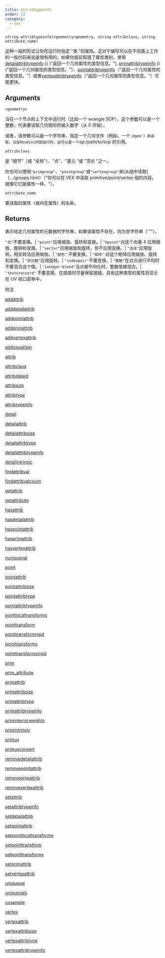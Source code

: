 ```yaml
---
title: attribtypeinfo
order: 13
category:
  - vex
---
```


`string attribtypeinfo(<geometry>geometry, string attribclass, string attribute_name)`

这种一般的形式让你在运行时指定 "类 "的属性。这对于编写可以在不同类上工作的一般代码来说是很有用的。如果你提前知道了属性类别，使用 [detailattribtypeinfo](detailattribtypeinfo.html) () ("返回一个几何属性的类型信息。"), [primattribtypeinfo](primattribtypeinfo.html) () ("返回一个几何属性的类型信息。"）、[pointattribtypeinfo](pointattribtypeinfo.html)（"返回一个几何属性的类型信息。"）或者[vertexattribtypeinfo](vertexattribtypeinfo.html)（"返回一个几何属性的类型信息。"）可能更快。

## Arguments

`<geometry>`

当在一个节点的上下文中运行时（比如一个 wrangle SOP），这个参数可以是一个整数，代表要读取几何图形的输入数字（从 0 开始）。

或者，该参数可以是一个字符串，指定一个几何文件（例如，一个`.bgeo'）来读取。当在Houdini内部运行时，这可以是一个`op:/path/to/sop`的引用。

`attribclass`

是 "细节"（或 "全局"）、"点"、"基元 "或 "顶点 "之一。

你也可以使用`"primgroup"`、`"pointgroup"`或`"vertexgroup"`来[从组中读取]（.../groups.html）（"你可以在 VEX 中读取 primitive/point/vertex 组的内容，就像它们是属性一样。"）。

`attribute_name`

要读取的属性（或内在属性）的名称。

## Returns

表示给定几何属性的元数据的字符串，如果该属性不存在，则为空字符串（`""）。

`"无"`不要变换。| `"point"`应用缩放、旋转和变换。| `"hpoint"`对这个向量 4 应用缩放、旋转和变换。| `"vector"`应用缩放和旋转，但不应用变换。| `"法线"`应用旋转，用反转法应用缩放。| `"颜色"` 不要变换。| `"矩阵"` 对这个矩阵应用缩放、旋转和变换。| `"四元数"`应用旋转。| `"indexpair"`不要变换。| `"整数"`在对点进行平均时不要混合这个值。| `"integer-blend"`当点被平均化时，整数值被混合。| `"texturecoord"` 不要变换，在插值时尽量保留接缝。具有这种类型的属性将显示在 UV 视口菜单中。

附注

[addattrib](addattrib.html)

[adddetailattrib](adddetailattrib.html)

[addpointattrib](addpointattrib.html)

[addprimattrib](addprimattrib.html)

[addvertexattrib](addvertexattrib.html)

[addvisualizer](addvisualizer.html)

[attrib](attrib.html)

[attribclass](attribclass.html)

[attribdataid](attribdataid.html)

[attribsize](attribsize.html)

[attribtype](attribtype.html)

[attribtypeinfo](attribtypeinfo.html)

[detail](detail.html)

[detailattrib](detailattrib.html)

[detailattribsize](detailattribsize.html)

[detailattribtype](detailattribtype.html)

[detailattribtypeinfo](detailattribtypeinfo.html)

[detailintrinsic](detailintrinsic.html)

[findattribval](findattribval.html)

[findattribvalcount](findattribvalcount.html)

[getattrib](getattrib.html)

[getattribute](getattribute.html)

[hasattrib](hasattrib.html)

[hasdetailattrib](hasdetailattrib.html)

[haspointattrib](haspointattrib.html)

[hasprimattrib](hasprimattrib.html)

[hasvertexattrib](hasvertexattrib.html)

[nuniqueval](nuniqueval.html)

[point](point.html)

[pointattrib](pointattrib.html)

[pointattribsize](pointattribsize.html)

[pointattribtype](pointattribtype.html)

[pointattribtypeinfo](pointattribtypeinfo.html)

[pointlocaltransforms](pointlocaltransforms.html)

[pointtransform](pointtransform.html)

[pointtransformrigid](pointtransformrigid.html)

[pointtransforms](pointtransforms.html)

[pointtransformsrigid](pointtransformsrigid.html)

[prim](prim.html)

[prim_attribute](prim_attribute.html)

[primattrib](primattrib.html)

[primattribsize](primattribsize.html)

[primattribtype](primattribtype.html)

[primattribtypeinfo](primattribtypeinfo.html)

[priminteriorweights](priminteriorweights.html)

[primintrinsic](primintrinsic.html)

[primuv](primuv.html)

[primuvconvert](primuvconvert.html)

[removedetailattrib](removedetailattrib.html)

[removepointattrib](removepointattrib.html)

[removeprimattrib](removeprimattrib.html)

[removevertexattrib](removevertexattrib.html)

[setattrib](setattrib.html)

[setattribtypeinfo](setattribtypeinfo.html)

[setdetailattrib](setdetailattrib.html)

[setpointattrib](setpointattrib.html)

[setpointlocaltransforms](setpointlocaltransforms.html)

[setpointtransform](setpointtransform.html)

[setpointtransforms](setpointtransforms.html)

[setprimattrib](setprimattrib.html)

[setvertexattrib](setvertexattrib.html)

[uniqueval](uniqueval.html)

[uniquevals](uniquevals.html)

[uvsample](uvsample.html)

[vertex](vertex.html)

[vertexattrib](vertexattrib.html)

[vertexattribsize](vertexattribsize.html)

[vertexattribtype](vertexattribtype.html)

[vertexattribtypeinfo](vertexattribtypeinfo.html)
